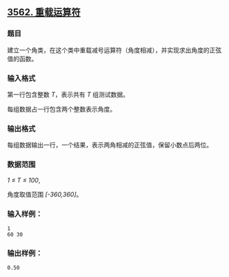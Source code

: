 ## [3562. 重载运算符](https://www.acwing.com/problem/content/3565/)

### 题目

建立一个角类，在这个类中重载减号运算符（角度相减），并实现求出角度的正弦值的函数。

### 输入格式

第一行包含整数 *T*，表示共有 *T* 组测试数据。

每组数据占一行包含两个整数表示角度。

### 输出格式

每组数据输出一行，一个结果，表示两角相减的正弦值，保留小数点后两位。

### 数据范围

*1 ≤ T ≤ 100*,

角度取值范围 *[-360,360]*。

### 输入样例：

```
1
60 30
```

### 输出样例：

```
0.50
```
